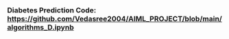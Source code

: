### Diabetes Prediction Code: https://github.com/Vedasree2004/AIML_PROJECT/blob/main/algorithms_D.ipynb
